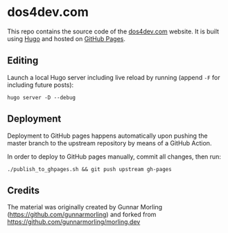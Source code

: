 # dos4dev.com

This repo contains the source code of the [dos4dev.com](https://dos4dev.com) website.
It is built using [Hugo](https://gohugo.io/) and hosted on [GitHub Pages](https://pages.github.com/).

## Editing

Launch a local Hugo server including live reload by running (append `-F` for including future posts):

```
hugo server -D --debug
```

## Deployment

Deployment to GitHub pages happens automatically upon pushing the master branch to the upstream repository by means of a GitHub Action.

In order to deploy to GitHub pages manually, commit all changes, then run:

```
./publish_to_ghpages.sh && git push upstream gh-pages
```
## Credits

The material was originally created by Gunnar Morling (https://github.com/gunnarmorling) and forked from https://github.com/gunnarmorling/morling.dev
